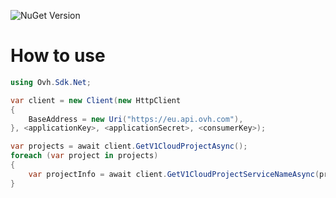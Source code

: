 ![NuGet Version](https://img.shields.io/nuget/v/OVHSDK?link=https%3A%2F%2Fwww.nuget.org%2Fpackages%2FOVHSDK)

# How to use

```csharp
using Ovh.Sdk.Net;

var client = new Client(new HttpClient
{
    BaseAddress = new Uri("https://eu.api.ovh.com"),
}, <applicationKey>, <applicationSecret>, <consumerKey>);

var projects = await client.GetV1CloudProjectAsync();
foreach (var project in projects)
{
    var projectInfo = await client.GetV1CloudProjectServiceNameAsync(project);
}
```
